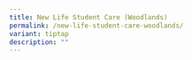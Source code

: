 ```yaml
---
title: New Life Student Care (Woodlands)
permalink: /new-life-student-care-woodlands/
variant: tiptap
description: ""
---
```

